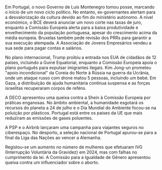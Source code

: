 Em Portugal, o novo Governo de Luís Montenegro tomou posse, marcando o início de um novo ciclo político. No entanto, ex-governantes alertam para a desvalorização da cultura devido ao fim do ministério autónomo. A nível económico, o BCE deverá anunciar um novo corte nas taxas de juro, enquanto a Comissão Europeia alerta para a baixa produtividade e envelhecimento da população portuguesa, apesar do crescimento acima da média europeia. Bruxelas também pede revisão dos PRRs para garantir a sua execução atempada. A Associação de Jovens Empresários vendeu a sua sede para pagar contas e salários.

No plano internacional, Trump proibiu a entrada nos EUA de cidadãos de 12 países, incluindo a Guiné Equatorial, enquanto a Comissão Europeia apoia o plano português para expulsar imigrantes ilegais. Kim Jong-un prometeu "apoio incondicional" da Coreia do Norte à Rússia na guerra da Ucrânia, onde um ataque russo com drone matou 5 pessoas, incluindo um bebé. Em Gaza, a distribuição de ajuda humanitária continua suspensa e as forças israelitas recuperaram corpos de reféns.

A DECO apresentou uma queixa contra a Shein à Comissão Europeia por práticas enganosas. No âmbito ambiental, a humanidade esgotará os recursos do planeta a 24 de julho e o Dia Mundial do Ambiente focou-se na poluição por plásticos. Portugal está entre os países da UE que mais reduziram as emissões de gases poluentes.

A PSP e o Airbnb lançaram uma campanha para viajantes seguros no ciberespaço. No desporto, a seleção nacional de Portugal apurou-se para a final da Liga das Nações ao vencer a Alemanha.

Registou-se um aumento no número de mulheres que efetuaram IVG (Interrupção Voluntária da Gravidez) em 2024, mas com falhas no cumprimento da lei. A Comissão para a Igualdade de Género apresentou queixa contra um influenciador sobre o aborto.